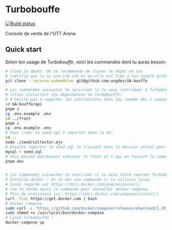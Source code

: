 # Turbobouffe
[![Build status](https://github.com/ungdev/UA-bouffe/actions/workflows/ci.yml/badge.svg)](https://github.com/ungdev/UA-bouffe/actions/workflows/ci.yml)

Console de vente de l'UTT Arena

## Quick start

Selon ton usage de _Turbobouffe_, voici les commandes dont tu auras besoin:

```sh
# Clone le dépôt. On te recommande de cloner le dépôt en ssh
# (vérifie que tu as une clé ssh et qu'elle est liée à ton compte github)
git clone --recurse-submodules git@github.com:ungdev/UA-bouffe

# Les commandes suivantes te serviront si tu veux contribuer à Turbobouffe !
# (elles installent les dépendances de turbobouffe)
# N'hésite pas à regarder les instructions dans les readme des 2 composants
cd UA-bouffe/api
pnpm i
cp .env.example .env
cd ../front
pnpm i
cp .env.example .env
# Pour créer le seed.sql à importer dans la db:
cd ..
node ./seed/collector.mjs
# Ensuite importer le seed.sql se trouvant dans le dossier actuel pour créer la DB
mysql < seed.sql
# Vous pouvez maintenant exécuter le front et l'api en faisant la commande suivant dans chacun des 2 dossiers:
pnpm dev


# Les commandes suivantes te serviront si tu veux faire tourner Turbobouffe !
# Installe docker ! On te met une commande si tu utilises linux.
# Sinon regarde sur https://docs.docker.com/engine/install/
# (on te donne aussi la commande pour installer docker-compose.
# Plus de précisions ici: https://docs.docker.com/compose/install/)
curl -fsSL https://get.docker.com | bash
# Docker compose
sudo curl -L "https://github.com/docker/compose/releases/download/1.29.2/docker-compose-$(uname -s)-$(uname -m)" -o /usr/local/bin/docker-compose
sudo chmod +x /usr/local/bin/docker-compose
# Lance Turbobouffe !
docker-compose up
```
